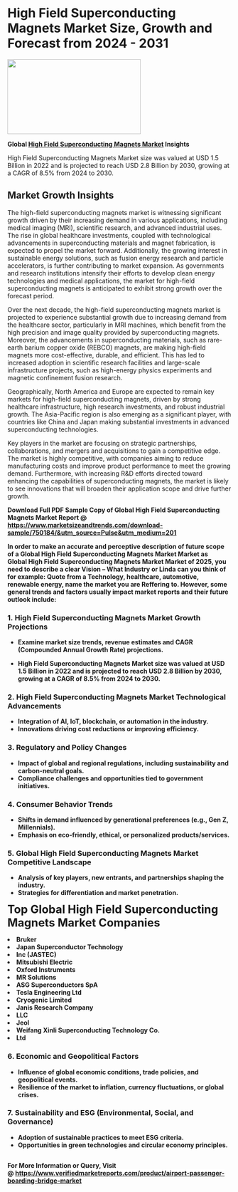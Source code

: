 <H1>High Field Superconducting Magnets Market Size, Growth and Forecast from 2024 - 2031</H1><img class="aligncenter size-medium wp-image-584254" src="https://thirdeyenews.in/wp-content/uploads/2024/09/Global-Market-Research-300x168.jpeg" alt="" width="300" height="168" /><p><strong>Global&nbsp;<a href="https://www.marketsizeandtrends.com/download-sample/750184/&amp;utm_source=Pulse&amp;utm_medium=201">High Field Superconducting Magnets Market</a> Insights</strong></p><p>High Field Superconducting Magnets Market size was valued at USD 1.5 Billion in 2022 and is projected to reach USD 2.8 Billion by 2030, growing at a CAGR of 8.5% from 2024 to 2030.</p><p><h2>Market Growth Insights</h2> <p>The high-field superconducting magnets market is witnessing significant growth driven by their increasing demand in various applications, including medical imaging (MRI), scientific research, and advanced industrial uses. The rise in global healthcare investments, coupled with technological advancements in superconducting materials and magnet fabrication, is expected to propel the market forward. Additionally, the growing interest in sustainable energy solutions, such as fusion energy research and particle accelerators, is further contributing to market expansion. As governments and research institutions intensify their efforts to develop clean energy technologies and medical applications, the market for high-field superconducting magnets is anticipated to exhibit strong growth over the forecast period.</p> <p><strong></strong></p> <p>Over the next decade, the high-field superconducting magnets market is projected to experience substantial growth due to increasing demand from the healthcare sector, particularly in MRI machines, which benefit from the high precision and image quality provided by superconducting magnets. Moreover, the advancements in superconducting materials, such as rare-earth barium copper oxide (REBCO) magnets, are making high-field magnets more cost-effective, durable, and efficient. This has led to increased adoption in scientific research facilities and large-scale infrastructure projects, such as high-energy physics experiments and magnetic confinement fusion research.</p> <p>Geographically, North America and Europe are expected to remain key markets for high-field superconducting magnets, driven by strong healthcare infrastructure, high research investments, and robust industrial growth. The Asia-Pacific region is also emerging as a significant player, with countries like China and Japan making substantial investments in advanced superconducting technologies.</p> <p>Key players in the market are focusing on strategic partnerships, collaborations, and mergers and acquisitions to gain a competitive edge. The market is highly competitive, with companies aiming to reduce manufacturing costs and improve product performance to meet the growing demand. Furthermore, with increasing R&D efforts directed toward enhancing the capabilities of superconducting magnets, the market is likely to see innovations that will broaden their application scope and drive further growth.</p> <p><strong></p><p><span class=""><strong>Download Full PDF Sample Copy of Global High Field Superconducting Magnets Market Report</strong> @ <a href="https://www.marketsizeandtrends.com/download-sample/750184/&amp;utm_source=Pulse&amp;utm_medium=201" target="_blank">https://www.marketsizeandtrends.com/download-sample/750184/&amp;utm_source=Pulse&amp;utm_medium=201</a></span></p><p>In order to make an accurate and perceptive description of future scope of a Global&nbsp;High Field Superconducting Magnets Market Market as Global&nbsp;High Field Superconducting Magnets Market Market of 2025, you need to describe a clear Vision &ndash; What Industry or Linda can you think of for example: Quote from a Technology, healthcare, automotive, renewable energy, name the market you are Reffering to. However, some general trends and factors usually impact market reports and their future outlook include:</p><h3>1.&nbsp;<strong>High Field Superconducting Magnets Market Growth Projections</strong></h3><ul><li>Examine market size trends, revenue estimates and CAGR (Compounded Annual Growth Rate) projections.</li><li><p>High Field Superconducting Magnets Market size was valued at USD 1.5 Billion in 2022 and is projected to reach USD 2.8 Billion by 2030, growing at a CAGR of 8.5% from 2024 to 2030.</p></li></ul><h3>2.&nbsp;<strong>High Field Superconducting Magnets Market Technological Advancements</strong></h3><ul><li>Integration of AI, IoT, blockchain, or automation in the industry.</li><li>Innovations driving cost reductions or improving efficiency.</li></ul><h3>3.&nbsp;<strong>Regulatory and Policy Changes</strong></h3><ul><li>Impact of global and regional regulations, including sustainability and carbon-neutral goals.</li><li>Compliance challenges and opportunities tied to government initiatives.</li></ul><h3>4.&nbsp;<strong>Consumer Behavior Trends</strong></h3><ul><li>Shifts in demand influenced by generational preferences (e.g., Gen Z, Millennials).</li><li>Emphasis on eco-friendly, ethical, or personalized products/services.</li></ul><h3>5.&nbsp;<strong>Global High Field Superconducting Magnets Market Competitive Landscape</strong></h3><ul><li>Analysis of key players, new entrants, and partnerships shaping the industry.</li><li>Strategies for differentiation and market penetration.</li></ul><p data-pm-slice="1 1 []"><span style="color: inherit; font-family: inherit; font-size: 25px;">Top Global High Field Superconducting Magnets Market Companies</span></p><div class="" data-test-id=""><p><li>Bruker</li><li> Japan Superconductor Technology</li><li> Inc (JASTEC)</li><li> Mitsubishi Electric</li><li> Oxford Instruments</li><li> MR Solutions</li><li> ASG Superconductors SpA</li><li> Tesla Engineering Ltd</li><li> Cryogenic Limited</li><li> Janis Research Company</li><li> LLC</li><li> Jeol</li><li> Weifang Xinli Superconducting Technology Co.</li><li>Ltd</li></p></div><h3>6.&nbsp;<strong>Economic and Geopolitical Factors</strong></h3><ul><li>Influence of global economic conditions, trade policies, and geopolitical events.</li><li>Resilience of the market to inflation, currency fluctuations, or global crises.</li></ul><h3>7.&nbsp;<strong>Sustainability and ESG (Environmental, Social, and Governance)</strong></h3><ul><li>Adoption of sustainable practices to meet ESG criteria.</li><li>Opportunities in green technologies and circular economy principles.</li></ul><h2><strong style="font-size: 14px;">For More Information or Query, Visit @&nbsp;</strong><a style="background-color: #ffffff; font-size: 14px;" href="https://www.marketsizeandtrends.com/report/high-field-superconducting-magnets-market/" target="_blank">https://www.verifiedmarketreports.com/product/airport-passenger-boarding-bridge-market</a></h2>
